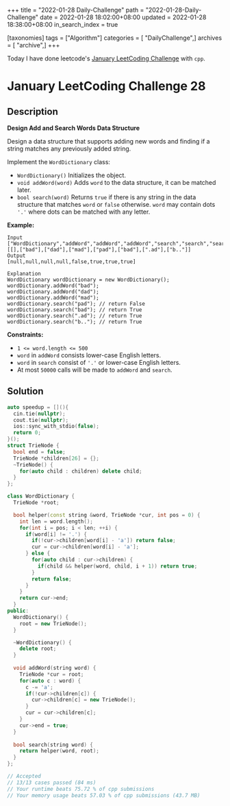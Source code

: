+++
title = "2022-01-28 Daily-Challenge"
path = "2022-01-28-Daily-Challenge"
date = 2022-01-28 18:02:00+08:00
updated = 2022-01-28 18:38:00+08:00
in_search_index = true

[taxonomies]
tags = ["Algorithm"]
categories = [ "DailyChallenge",]
archives = [ "archive",]
+++

Today I have done leetcode's [January LeetCoding Challenge](https://leetcode.com/problems/design-add-and-search-words-data-structure/) with `cpp`.

<!-- more -->

# January LeetCoding Challenge 28

## Description

**Design Add and Search Words Data Structure**

Design a data structure that supports adding new words and finding if a string matches any previously added string.

Implement the `WordDictionary` class:

- `WordDictionary()` Initializes the object.
- `void addWord(word)` Adds `word` to the data structure, it can be matched later.
- `bool search(word)` Returns `true` if there is any string in the data structure that matches `word` or `false` otherwise. `word` may contain dots `'.'` where dots can be matched with any letter.

 

**Example:**

```
Input
["WordDictionary","addWord","addWord","addWord","search","search","search","search"]
[[],["bad"],["dad"],["mad"],["pad"],["bad"],[".ad"],["b.."]]
Output
[null,null,null,null,false,true,true,true]

Explanation
WordDictionary wordDictionary = new WordDictionary();
wordDictionary.addWord("bad");
wordDictionary.addWord("dad");
wordDictionary.addWord("mad");
wordDictionary.search("pad"); // return False
wordDictionary.search("bad"); // return True
wordDictionary.search(".ad"); // return True
wordDictionary.search("b.."); // return True
```

 

**Constraints:**

- `1 <= word.length <= 500`
- `word` in `addWord` consists lower-case English letters.
- `word` in `search` consist of `'.'` or lower-case English letters.
- At most `50000` calls will be made to `addWord` and `search`.

## Solution

``` cpp
auto speedup = [](){
  cin.tie(nullptr);
  cout.tie(nullptr);
  ios::sync_with_stdio(false);
  return 0;
}();
struct TrieNode {
  bool end = false;
  TrieNode *children[26] = {};
  ~TrieNode() {
    for(auto child : children) delete child;
  }
};

class WordDictionary {
  TrieNode *root;

  bool helper(const string &word, TrieNode *cur, int pos = 0) {
    int len = word.length();
    for(int i = pos; i < len; ++i) {
      if(word[i] != '.') {
        if(!cur->children[word[i] - 'a']) return false;
        cur = cur->children[word[i] - 'a'];
      } else {
        for(auto child : cur->children) {
          if(child && helper(word, child, i + 1)) return true;
        }
        return false;
      }
    }
    return cur->end;
  }
public:
  WordDictionary() {
    root = new TrieNode();
  }

  ~WordDictionary() {
    delete root;
  }
  
  void addWord(string word) {
    TrieNode *cur = root;
    for(auto c : word) {
      c -= 'a';
      if(!cur->children[c]) {
        cur->children[c] = new TrieNode();
      }
      cur = cur->children[c];
    }
    cur->end = true;
  }
  
  bool search(string word) {
    return helper(word, root);
  }
};

// Accepted
// 13/13 cases passed (84 ms)
// Your runtime beats 75.72 % of cpp submissions
// Your memory usage beats 57.03 % of cpp submissions (43.7 MB)
```
